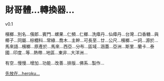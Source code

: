 # 財哥體...轉換器...

v0.1

檳榔...別名...儐郎...賓門...螺果...仁頻...仁榔...洗瘴丹...仙瘴丹...台灣...口香糖...與椰子...同屬...棕櫚科...常綠...喬木...主幹...可長至...廿...公尺...檳榔...一詞...源於...馬來語...檳榔...原產於...馬來...西亞...分布...區域...涵蓋...亞洲...斯里...蘭卡...泰國...印度...等...熱帶...地區...東非...大洋洲...

有空...慢慢...增加...功能...改善...排版...佛系...製作...

[先放在...heroku...](https://tsaibigbrothergenerator.herokuapp.com/)
